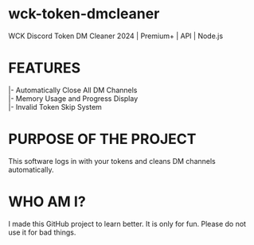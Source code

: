 # wck-token-dmcleaner
WCK Discord Token DM Cleaner 2024 | Premium+ | API | Node.js

# FEATURES
|- Automatically Close All DM Channels  
|- Memory Usage and Progress Display  
|- Invalid Token Skip System  

# PURPOSE OF THE PROJECT
This software logs in with your tokens and cleans DM channels automatically.

# WHO AM I?
I made this GitHub project to learn better. It is only for fun. Please do not use it for bad things.
